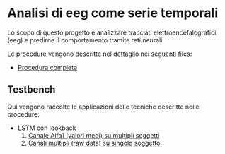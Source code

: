 # Analisi di eeg come serie temporali

Lo scopo di questo progetto è analizzare tracciati elettroencefalografici (eeg) e predirne il comportamento tramite 
reti neurali.

Le procedure vengono descritte nel dettaglio nei seguenti files:

- [Procedura completa](docs/procedure.ipynb)

## Testbench

Qui vengono raccolte le applicazioni delle tecniche descritte nelle procedure:

  - LSTM con lookback
    1. [Canale Alfa1 (valori medi) su multipli soggetti](testbench_1.ipynb)
    2. [Canali multipli (raw data) su singolo soggetto](testbench_2.ipynb)
